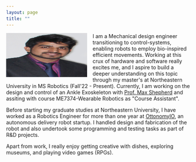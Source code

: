 ```yaml
---
layout: page
title: ""
---
```


<img align="left" width="220" height="120" src="/assets/my_photo.jpg" style="padding-right: 15px; padding-bottom: 15px;">

I am a Mechanical design engineer transitioning to control-systems, enabling robots to employ bio-inspired efficient movements. Working at this crux of hardware and software really excites me, and I aspire to build a deeper understanding on this topic through my master's at Northeastern University in MS Robotics (Fall'22 - Present). Currently, I am working on the design and control of an Ankle Exoskeleton with [Prof. Max Shepherd](https://coe.northeastern.edu/people/shepherd-maxwell/) and assiting with course ME7374-Wearable Robotics as "Course Assistant".

Before starting my graduate studies at Northeastern University, I have worked as a Robotics Engineer for more than one year at [OttonomyIO](https://ottonomy.io/), an autonomous delivery robot startup. I handled design and fabrication of the robot and also undertook some programming and testing tasks as part of R&D projects.

Apart from work, I really enjoy getting creative with dishes, exploring museums, and playing video games (RPGs).
